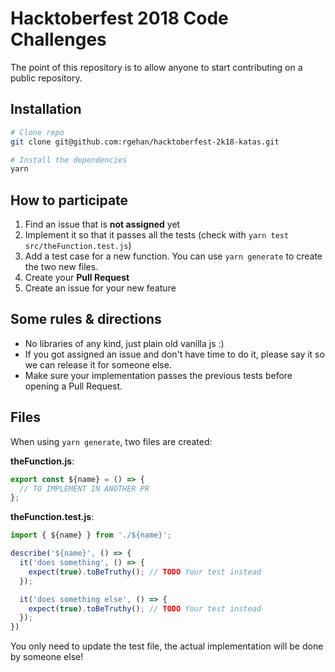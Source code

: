 # Hacktoberfest 2018 Code Challenges

The point of this repository is to allow anyone to start contributing on a
public repository.

## Installation

```bash
# Clone repo
git clone git@github.com:rgehan/hacktoberfest-2k18-katas.git

# Install the dependencies
yarn
```

## How to participate

1. Find an issue that is **not assigned** yet
2. Implement it so that it passes all the tests (check with `yarn test src/theFunction.test.js`)
3. Add a test case for a new function. You can use `yarn generate` to create the two new files.
4. Create your **Pull Request**
5. Create an issue for your new feature

## Some rules & directions

- No libraries of any kind, just plain old vanilla js :)
- If you got assigned an issue and don't have time to do it, please say it so we can release it for someone else.
- Make sure your implementation passes the previous tests before opening a Pull Request.

## Files

When using `yarn generate`, two files are created:

**theFunction.js**:

```js
export const ${name} = () => {
  // TO IMPLEMENT IN ANOTHER PR
};
```

**theFunction.test.js**:

```js
import { ${name} } from './${name}';

describe('${name}', () => {
  it('does something', () => {
    expect(true).toBeTruthy(); // TODO Your test instead
  });

  it('does something else', () => {
    expect(true).toBeTruthy(); // TODO Your test instead
  });
})
```

You only need to update the test file, the actual implementation will be done
by someone else!
